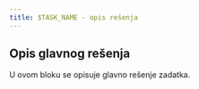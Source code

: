 ```yaml
---
title: $TASK_NAME - opis rešenja
---
```


<!--- sol:ex0 --->
## Opis glavnog rešenja

U ovom bloku se opisuje glavno rešenje zadatka.
<!--- sol:end --->

